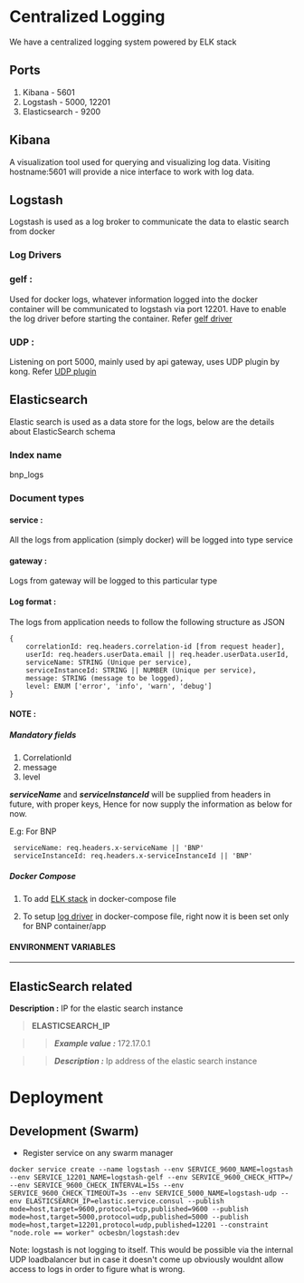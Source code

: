 # Centralized Logging


We have a centralized logging system powered by ELK stack

## Ports

1. Kibana - 5601
2. Logstash - 5000, 12201
3. Elasticsearch - 9200


## Kibana

A visualization tool used for querying and visualizing log data. Visiting hostname:5601 will provide a nice interface to work with log data.

## Logstash

Logstash is used as a log broker to communicate the data to elastic search from docker

### Log Drivers

### gelf :
Used for docker logs, whatever information logged into the docker container will be communicated to logstash via port 12201. Have to enable the log driver before starting the container. Refer [gelf driver](https://docs.docker.com/engine/admin/logging/overview/#gelf)

### UDP :
Listening on port 5000, mainly used by api gateway, uses UDP plugin by kong. Refer [UDP plugin](https://getkong.org/plugins/udp-log/)

## Elasticsearch

Elastic search is used as a data store for the logs, below are the details about ElasticSearch schema

### Index name

bnp_logs

### Document types

#### service :
All the logs from application (simply docker) will be logged into type service

#### gateway :
Logs from gateway will be logged to this particular type

#### Log format :

The logs from application needs to follow the following structure as JSON
```
{
    correlationId: req.headers.correlation-id [from request header],
    userId: req.headers.userData.email || req.header.userData.userId,
    serviceName: STRING (Unique per service),
    serviceInstanceId: STRING || NUMBER (Unique per service),
    message: STRING (message to be logged),
    level: ENUM ['error', 'info', 'warn', 'debug']
}
```

#### NOTE :

##### Mandatory fields

1. CorrelationId
2. message
3. level

***serviceName*** and ***serviceInstanceId*** will be supplied from headers in future, with proper keys, Hence for now supply the information as below for now.

E.g: For BNP
```
 serviceName: req.headers.x-serviceName || 'BNP'
 serviceInstanceId: req.headers.x-serviceInstanceId || 'BNP'
```

##### Docker Compose
1. To add [ELK stack](https://github.com/OpusCapitaBusinessNetwork/bnp/blob/master/docker-compose.yml#L108-L138) in docker-compose file

2. To setup [log driver](https://github.com/OpusCapitaBusinessNetwork/bnp/blob/master/docker-compose.yml#L17-L20) in docker-compose file, right now it is been set only for BNP container/app

#### ENVIRONMENT VARIABLES

------
ElasticSearch related
-----

**Description :** IP for the elastic search instance

>**ELASTICSEARCH_IP**

>>***Example value :*** 172.17.0.1

>>***Description :*** Ip address of the elastic search instance

# Deployment

## Development (Swarm)
* Register service on any swarm manager
```
docker service create --name logstash --env SERVICE_9600_NAME=logstash --env SERVICE_12201_NAME=logstash-gelf --env SERVICE_9600_CHECK_HTTP=/ --env SERVICE_9600_CHECK_INTERVAL=15s --env SERVICE_9600_CHECK_TIMEOUT=3s --env SERVICE_5000_NAME=logstash-udp --env ELASTICSEARCH_IP=elastic.service.consul --publish mode=host,target=9600,protocol=tcp,published=9600 --publish mode=host,target=5000,protocol=udp,published=5000 --publish mode=host,target=12201,protocol=udp,published=12201 --constraint "node.role == worker" ocbesbn/logstash:dev
```

Note: logstash is not logging to itself. This would be possible via the internal UDP loadbalancer but in case it doesn't come up
obviously wouldnt allow access to logs in order to figure what is wrong.
